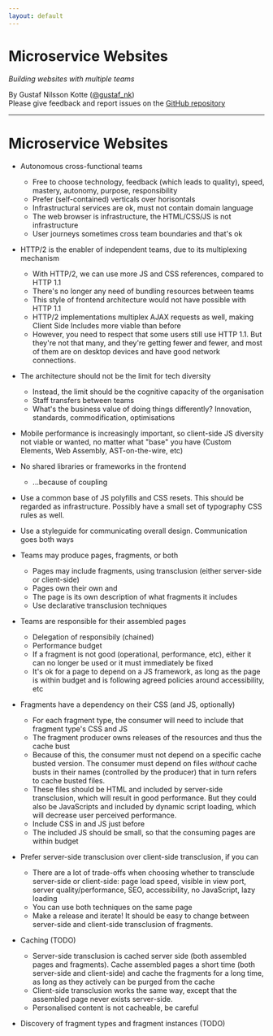 ```yaml
---
layout: default
---
```


# Micro&shy;service Websites

<em class="sub-heading">Building websites with multiple teams</em>

By Gustaf Nilsson Kotte ([@gustaf_nk](https://twitter.com/gustaf_nk/))<br/>
Please give feedback and report issues on the [GitHub repository](https://github.com/gustafnk/microservice-websites-site/)

---

# Microservice Websites

- Autonomous cross-functional teams
  - Free to choose technology, feedback (which leads to quality), speed, mastery, autonomy, purpose, responsibility
  - Prefer (self-contained) verticals over horisontals
  - Infrastructural services are ok, must not contain domain language
  - The web browser is infrastructure, the HTML/CSS/JS is not infrastructure
  - User journeys sometimes cross team boundaries and that's ok

  <!-- - The cycles of centralisation and decentralisation... But, of "what"? (TODO) -->
  <!-- - Multi-channels and native apps, where to split? (TODO)  -->

- HTTP/2 is the enabler of independent teams, due to its multiplexing mechanism
  - With HTTP/2, we can use more JS and CSS references, compared to HTTP 1.1
  - There's no longer any need of bundling resources between teams
  - This style of frontend architecture would not have possible with HTTP 1.1
  - HTTP/2 implementations multiplex AJAX requests as well, making Client Side Includes more viable than before
  - However, you need to respect that some users still use HTTP 1.1.
    But they're not that many, and they're getting fewer and fewer, and most of them are on desktop devices and have good network connections.

- The architecture should not be the limit for tech diversity
  - Instead, the limit should be the cognitive capacity of the organisation
  - Staff transfers between teams
  - What's the business value of doing things differently? Innovation, standards, commodification, optimisations

- Mobile performance is increasingly important, so client-side JS diversity not viable or wanted, no matter what "base" you have (Custom Elements, Web Assembly, AST-on-the-wire, etc)

- No shared libraries or frameworks in the frontend
  - ...because of coupling

- Use a common base of JS polyfills and CSS resets. This should be regarded as infrastructure. Possibly have a small set of typography CSS rules as well.

- Use a styleguide for communicating overall design. Communication goes both ways

- Teams may produce pages, fragments, or both
  - Pages may include fragments, using transclusion (either server-side or client-side)
  - Pages own their own <head> and <body>
  - The page is its own description of what fragments it includes
  - Use declarative transclusion techniques

- Teams are responsible for their assembled pages
  - Delegation of responsibily (chained)
  - Performance budget
  - If a fragment is not good (operational, performance, etc), either it can no longer be used or it must immediately be fixed
  - It's ok for a page to depend on a JS framework, as long as the page is within budget and is following agreed policies around accessibility, etc

- Fragments have a dependency on their CSS (and JS, optionally)
  - For each fragment type, the consumer will need to include that fragment type's CSS and JS
  - The fragment producer owns releases of the resources and thus the cache bust
  - Because of this, the consumer must not depend on a specific cache busted version. The consumer must depend on files *without* cache busts in their names (controlled by the producer) that in turn refers to cache busted files.
  - These files should be HTML and included by server-side transclusion, which will result in good performance. But they could also be JavaScripts and included by dynamic script loading, which will decrease user perceived performance.
  - Include CSS in <head> and JS just before </body>
  - The included JS should be small, so that the consuming pages are within budget

- Prefer server-side transclusion over client-side transclusion, if you can
  - There are a lot of trade-offs when choosing whether to transclude server-side or client-side: page load speed, visible in view port, server quality/performance, SEO, accessibility, no JavaScript, lazy loading
  - You can use both techniques on the same page
  - Make a release and iterate! It should be easy to change between server-side and client-side transclusion of fragments.

- Caching (TODO)
  - Server-side transclusion is cached server side (both assembled pages and fragments). Cache assembled pages a short time (both server-side and client-side) and cache the fragments for a long time, as long as they actively can be purged from the cache
  - Client-side transclusion works the same way, except that the assembled page never exists server-side.
  - Personalised content is not cacheable, be careful

- Discovery of fragment types and fragment instances (TODO)
